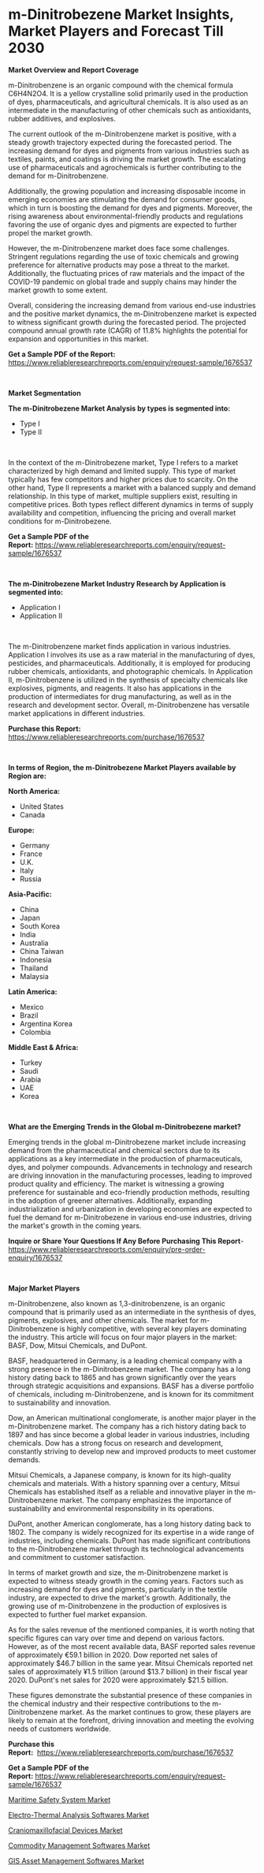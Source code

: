 <p><h1>m-Dinitrobezene Market Insights, Market Players and Forecast Till 2030</h1></p><p><strong>Market Overview and Report Coverage</strong></p>
<p><p>m-Dinitrobenzene is an organic compound with the chemical formula C6H4N2O4. It is a yellow crystalline solid primarily used in the production of dyes, pharmaceuticals, and agricultural chemicals. It is also used as an intermediate in the manufacturing of other chemicals such as antioxidants, rubber additives, and explosives.</p><p>The current outlook of the m-Dinitrobenzene market is positive, with a steady growth trajectory expected during the forecasted period. The increasing demand for dyes and pigments from various industries such as textiles, paints, and coatings is driving the market growth. The escalating use of pharmaceuticals and agrochemicals is further contributing to the demand for m-Dinitrobenzene.</p><p>Additionally, the growing population and increasing disposable income in emerging economies are stimulating the demand for consumer goods, which in turn is boosting the demand for dyes and pigments. Moreover, the rising awareness about environmental-friendly products and regulations favoring the use of organic dyes and pigments are expected to further propel the market growth.</p><p>However, the m-Dinitrobenzene market does face some challenges. Stringent regulations regarding the use of toxic chemicals and growing preference for alternative products may pose a threat to the market. Additionally, the fluctuating prices of raw materials and the impact of the COVID-19 pandemic on global trade and supply chains may hinder the market growth to some extent.</p><p>Overall, considering the increasing demand from various end-use industries and the positive market dynamics, the m-Dinitrobenzene market is expected to witness significant growth during the forecasted period. The projected compound annual growth rate (CAGR) of 11.8% highlights the potential for expansion and opportunities in this market.</p></p>
<p><strong>Get a Sample PDF of the Report:</strong> <a href="https://www.reliableresearchreports.com/enquiry/request-sample/1676537">https://www.reliableresearchreports.com/enquiry/request-sample/1676537</a></p>
<p>&nbsp;</p>
<p><strong>Market Segmentation</strong></p>
<p><strong>The m-Dinitrobezene Market Analysis by types is segmented into:</strong></p>
<p><ul><li>Type I</li><li>Type II</li></ul></p>
<p>&nbsp;</p>
<p><p>In the context of the m-Dinitrobezene market, Type I refers to a market characterized by high demand and limited supply. This type of market typically has few competitors and higher prices due to scarcity. On the other hand, Type II represents a market with a balanced supply and demand relationship. In this type of market, multiple suppliers exist, resulting in competitive prices. Both types reflect different dynamics in terms of supply availability and competition, influencing the pricing and overall market conditions for m-Dinitrobezene.</p></p>
<p><strong>Get a Sample PDF of the Report:</strong>&nbsp;<a href="https://www.reliableresearchreports.com/enquiry/request-sample/1676537">https://www.reliableresearchreports.com/enquiry/request-sample/1676537</a></p>
<p>&nbsp;</p>
<p><strong>The m-Dinitrobezene Market Industry Research by Application is segmented into:</strong></p>
<p><ul><li>Application I</li><li>Application II</li></ul></p>
<p>&nbsp;</p>
<p><p>The m-Dinitrobenzene market finds application in various industries. Application I involves its use as a raw material in the manufacturing of dyes, pesticides, and pharmaceuticals. Additionally, it is employed for producing rubber chemicals, antioxidants, and photographic chemicals. In Application II, m-Dinitrobenzene is utilized in the synthesis of specialty chemicals like explosives, pigments, and reagents. It also has applications in the production of intermediates for drug manufacturing, as well as in the research and development sector. Overall, m-Dinitrobenzene has versatile market applications in different industries.</p></p>
<p><strong>Purchase this Report:</strong>&nbsp; <a href="https://www.reliableresearchreports.com/purchase/1676537">https://www.reliableresearchreports.com/purchase/1676537</a></p>
<p>&nbsp;</p>
<p><strong>In terms of Region, the m-Dinitrobezene Market Players available by Region are:</strong></p>
<p>
    <p> <strong> North America: </strong>
        <ul>
            <li>United States</li>
            <li>Canada</li>
        </ul>
        </p> 
    <p> <strong> Europe: </strong>
        <ul>
            <li>Germany</li>
            <li>France</li>
            <li>U.K.</li>
            <li>Italy</li>
            <li>Russia</li>
        </ul>
        </p> 
    <p> <strong> Asia-Pacific: </strong>
        <ul>
            <li>China</li>
            <li>Japan</li>
            <li>South Korea</li>
            <li>India</li>
            <li>Australia</li>
            <li>China Taiwan</li>
            <li>Indonesia</li>
            <li>Thailand</li>
            <li>Malaysia</li>
        </ul>
        </p> 
    <p> <strong> Latin America: </strong>
        <ul>
            <li>Mexico</li>
            <li>Brazil</li>
            <li>Argentina Korea</li>
            <li>Colombia</li>
        </ul>
        </p> 
    <p> <strong> Middle East & Africa: </strong>
        <ul>
            <li>Turkey</li>
            <li>Saudi</li>
            <li>Arabia</li>
            <li>UAE</li>
            <li>Korea</li>
        </ul>
    </p>
    </p>
<p>&nbsp;</p>
<p><strong>What are the Emerging Trends in the Global m-Dinitrobezene market?</strong></p>
<p><p>Emerging trends in the global m-Dinitrobezene market include increasing demand from the pharmaceutical and chemical sectors due to its applications as a key intermediate in the production of pharmaceuticals, dyes, and polymer compounds. Advancements in technology and research are driving innovation in the manufacturing processes, leading to improved product quality and efficiency. The market is witnessing a growing preference for sustainable and eco-friendly production methods, resulting in the adoption of greener alternatives. Additionally, expanding industrialization and urbanization in developing economies are expected to fuel the demand for m-Dinitrobezene in various end-use industries, driving the market's growth in the coming years.</p></p>
<p><strong>Inquire or Share Your Questions If Any Before Purchasing This Report</strong>- <a href="https://www.reliableresearchreports.com/enquiry/pre-order-enquiry/1676537">https://www.reliableresearchreports.com/enquiry/pre-order-enquiry/1676537</a></p>
<p>&nbsp;</p>
<p><strong>Major Market Players</strong></p>
<p><p>m-Dinitrobenzene, also known as 1,3-dinitrobenzene, is an organic compound that is primarily used as an intermediate in the synthesis of dyes, pigments, explosives, and other chemicals. The market for m-Dinitrobenzene is highly competitive, with several key players dominating the industry. This article will focus on four major players in the market: BASF, Dow, Mitsui Chemicals, and DuPont.</p><p>BASF, headquartered in Germany, is a leading chemical company with a strong presence in the m-Dinitrobenzene market. The company has a long history dating back to 1865 and has grown significantly over the years through strategic acquisitions and expansions. BASF has a diverse portfolio of chemicals, including m-Dinitrobenzene, and is known for its commitment to sustainability and innovation.</p><p>Dow, an American multinational conglomerate, is another major player in the m-Dinitrobenzene market. The company has a rich history dating back to 1897 and has since become a global leader in various industries, including chemicals. Dow has a strong focus on research and development, constantly striving to develop new and improved products to meet customer demands.</p><p>Mitsui Chemicals, a Japanese company, is known for its high-quality chemicals and materials. With a history spanning over a century, Mitsui Chemicals has established itself as a reliable and innovative player in the m-Dinitrobenzene market. The company emphasizes the importance of sustainability and environmental responsibility in its operations.</p><p>DuPont, another American conglomerate, has a long history dating back to 1802. The company is widely recognized for its expertise in a wide range of industries, including chemicals. DuPont has made significant contributions to the m-Dinitrobenzene market through its technological advancements and commitment to customer satisfaction.</p><p>In terms of market growth and size, the m-Dinitrobenzene market is expected to witness steady growth in the coming years. Factors such as increasing demand for dyes and pigments, particularly in the textile industry, are expected to drive the market's growth. Additionally, the growing use of m-Dinitrobenzene in the production of explosives is expected to further fuel market expansion.</p><p>As for the sales revenue of the mentioned companies, it is worth noting that specific figures can vary over time and depend on various factors. However, as of the most recent available data, BASF reported sales revenue of approximately €59.1 billion in 2020. Dow reported net sales of approximately $46.7 billion in the same year. Mitsui Chemicals reported net sales of approximately ¥1.5 trillion (around $13.7 billion) in their fiscal year 2020. DuPont's net sales for 2020 were approximately $21.5 billion.</p><p>These figures demonstrate the substantial presence of these companies in the chemical industry and their respective contributions to the m-Dinitrobenzene market. As the market continues to grow, these players are likely to remain at the forefront, driving innovation and meeting the evolving needs of customers worldwide.</p></p>
<p><strong>Purchase this Report:</strong>&nbsp;&nbsp;<a href="https://www.reliableresearchreports.com/purchase/1676537">https://www.reliableresearchreports.com/purchase/1676537</a></p>
<p></p>
<p><strong>Get a Sample PDF of the Report:</strong>&nbsp;<a href="https://www.reliableresearchreports.com/enquiry/request-sample/1676537">https://www.reliableresearchreports.com/enquiry/request-sample/1676537</a></p>
<p><p><a href="https://medium.com/@melissahaag/maritime-safety-system-market-competitive-analysis-market-trends-and-forecast-to-2030-ad96c915e605">Maritime Safety System Market</a></p><p><a href="https://www.linkedin.com/pulse/electro-thermal-analysis-softwares-market-research-report/">Electro-Thermal Analysis Softwares Market</a></p><p><a href="https://medium.com/@barttrantow2023/craniomaxillofacial-devices-market-size-cagr-trends-2024-2030-bf01016b9425">Craniomaxillofacial Devices Market</a></p><p><a href="https://www.linkedin.com/pulse/commodity-management-softwares-market-insights-players/">Commodity Management Softwares Market</a></p><p><a href="https://www.linkedin.com/pulse/gis-asset-management-softwares-market-size-share-amp-trends/">GIS Asset Management Softwares Market</a></p></p>